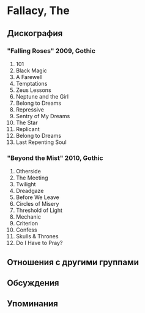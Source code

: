 # Fallacy, The



## Дискография

### "Falling Roses" 2009, Gothic

1. 101      
2. Black Magic    
3. A Farewell    
4. Temptations  
5. Zeus Lessons    
6. Neptune and the Girl  
7. Belong to Dreams   
8. Repressive     
9. Sentry of My Dreams  
10. The Star      
11. Replicant     
12. Belong to Dreams  
13. Last Repenting Soul  

### "Beyond the Mist" 2010, Gothic

1. Otherside   
2. The Meeting    
3. Twilight     
4. Dreadgaze  
5. Before We Leave    
6. Circles of Misery     
7. Threshold of Light   
8. Mechanic  
9. Criterion    
10. Confess   
11. Skulls & Thrones     
12. Do I Have to Pray?  


## Отношения с другими группами


## Обсуждения


## Упоминания

